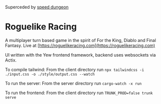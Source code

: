 Superceded by [speed dungeon](https://github.com/SnowdenWintermute/speed-dungeon)

# Roguelike Racing

A multiplayer turn based game in the spirit of For the King, Diablo and Final Fantasy.
Live at [https://roguelikeracing.com](https://roguelikeracing.com)

UI written with the Yew frontend framework, backend uses websockets via Actix.

To compile tailwind:
From the client directory run `npx tailwindcss -i ./input.css -o ./style/output.css --watch`

To run the server:
From the server directory run `cargo-watch -x run`

To run the frontend:
From the client directory run `TRUNK_PROD=false trunk serve`
